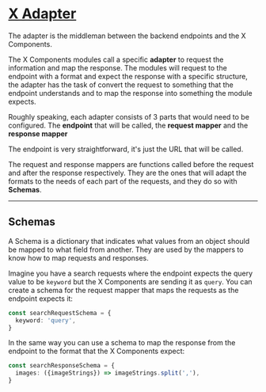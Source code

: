 <div grid="~ cols-6 gap-4">

  <div class="col-start-1 col-span-1">
  <ContentIndex
        :title="{ text: 'Middleware', anchor: 48 }"
        :currentItem="0"
        :nextPage="49"
        :items="[
        { text: 'adapter', anchor: 48 },
        { text: 'platform adapter', anchor: 50 }
        ]"
    />
  </div>
  
  <div class="col-start-2 col-span-5">

# [X Adapter](https://github.com/empathyco/x/tree/main/packages/x-adapter)
The adapter is the middleman between the backend endpoints and the X Components.

The X Components modules call a specific **adapter** to request the information and map the response. The modules will request to the endpoint with a format and expect the response with a specific structure, the adapter has the task of convert the request to something that the endpoint understands and to map the response into something the module expects.

Roughly speaking, each adapter consists of 3 parts that would need to be configured. The **endpoint** that will be called, the **request mapper** and the **response mapper**

The endpoint is very straightforward, it's just the URL that will be called.

The request and response mappers are functions called before the request and after the response respectively. They are the ones that will adapt the formats to the needs of each part of the requests, and they do so with **Schemas**.

</div>
</div>

---

<div grid="~ cols-6 gap-4">

  <div class="col-start-1 col-span-1">
  <ContentIndex
        :title="{ text: 'Middleware', anchor: 48 }"
        :currentItem="0"
        :nextPage="50"
        :items="[
        { text: 'adapter', anchor: 48 },
        { text: 'platform adapter', anchor: 50 }
        ]"
    />
  </div>
  
  <div class="col-start-2 col-span-5">

## Schemas

A Schema is a dictionary that indicates what values from an object should be mapped to what field from another. They are used by the mappers to know how to map requests and responses.

Imagine you have a search requests where the endpoint expects the query value to be `keyword` but the X Components are sending it as `query`. You can create a schema for the request mapper that maps the requests as the endpoint expects it:

```ts
const searchRequestSchema = {
  keyword: 'query',
}
```

In the same way you can use a schema to map the response from the endpoint to the format that the X Components expect:

```ts
const searchResponseSchema = {
  images: ({imageStrings}) => imageStrings.split(','),
}
```
  </div>
</div>
